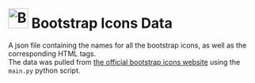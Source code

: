 # <img scr="https://icons.getbootstrap.com/assets/img/icons-hero.png" alt="BS" width="40px" height="40px"/> Bootstrap Icons Data
A json file containing the names for all the bootstrap icons, as well as the corresponding HTML tags.  
The data was pulled from [the official bootstrap icons website](https://icons.getbootstrap.com/) using the `main.py` python script.
